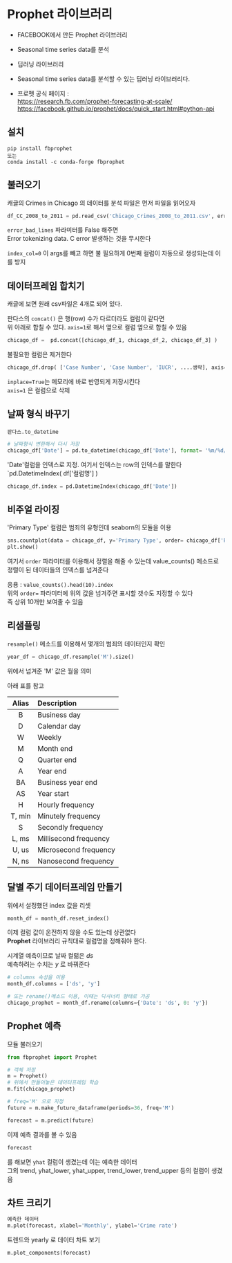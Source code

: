 # Prophet 라이브러리
- FACEBOOK에서 만든 Prophet 라이브러리 
- Seasonal time series data를 분석
- 딥러닝 라이브러리

- Seasonal time series data를 분석할 수 있는 딥러닝 라이브러리다. 
- 프로펫 공식 페이지 :  
 https://research.fb.com/prophet-forecasting-at-scale/
 https://facebook.github.io/prophet/docs/quick_start.html#python-api

## 설치
```
pip install fbprophet
또는 
conda install -c conda-forge fbprophet
```

## 불러오기
캐글의 Crimes in Chicago 의 데이터를 분석
파일은 
먼저 파일을 읽어오자
```py
df_CC_2008_to_2011 = pd.read_csv('Chicago_Crimes_2008_to_2011.csv', error_bad_lines=False, index_col=0)
```
`error_bad_lines` 파라미터를 False 해주면  
Error tokenizing data. C error 발생하는 것을 무시한다

`index_col=0` 이 args를 빼고 하면 불 필요하게 0번째 컬럼이 자동으로 생성되는데 이를 방지

## 데이터프레임 합치기
캐글에 보면 원래 csv파일은 4개로 되어 있다.  

판다스의 `concat()` 은 행(row) 수가 다르더라도 컬럼이 같다면  
위 아래로 합칠 수 있다. `axis=1`로 해서 옆으로 컬럼 옆으로 합칠 수 있음

```py
chicago_df =  pd.concat([chicago_df_1, chicago_df_2, chicago_df_3] )
```

불필요한 컬럼은 제거한다  
```py
chicago_df.drop( ['Case Number', 'Case Number', 'IUCR', ....생략], axis=1, inplace=True )
```
`inplace=True`는 메모리에 바로 반영되게 저장시킨다   
`axis=1` 은 컬럼으로 삭제  


## 날짜 형식 바꾸기
`판다스.to_datetime` 
```py
# 날짜형식 변환해서 다시 저장
chicago_df['Date'] = pd.to_datetime(chicago_df['Date'], format= '%m/%d/%Y %I:%M:%S %p')
```

'Date'컬럼을 인덱스로 지정. 여기서 인덱스는 row의 인덱스를 말한다  
`pd.DatetimeIndex( df['컬럼명'] )
```py
chicago_df.index = pd.DatetimeIndex(chicago_df['Date'])
```

## 비주얼 라이징
'Primary Type' 컬럼은 범죄의 유형인데 seaborn의 모듈을 이용  
```py
sns.countplot(data = chicago_df, y='Primary Type', order= chicago_df['Primary Type'].value_counts().index )
plt.show()

```
여기서 `order` 파라미터를 이용해서 정렬을 해줄 수 있는데 value_counts() 메소드로   
정렬이 된 데이터들의 인덱스를 넘겨준다    

응용 : `value_counts().head(10).index`  
위의 `order=` 파라미터에 위의 값을 넘겨주면 표시할 갯수도 지정할 수 있다  
즉 상위 10개만 보여줄 수 있음

## 리샘플링
`resample()` 메소드를 이용해서 몇개의 범죄의 데이터인지 확인
```py
year_df = chicago_df.resample('M').size()
```
위에서 넘겨준 'M' 값은 월을 의미

아래 표를 참고  

| Alias | Description |
| :--: | :-- |
| B | Business day |
| D | Calendar day |
| W | Weekly |
| M | Month end |
| Q | Quarter end |
| A | Year end |
| BA | Business year end |
| AS | Year start |
| H | Hourly frequency |
| T, min | Minutely frequency |
| S | Secondly frequency |
| L, ms | Millisecond frequency |
| U, us | Microsecond frequency |
| N, ns | Nanosecond frequency |

## 달별 주기 데이터프레임 만들기
위에서 설정했던 index 값을 리셋
```py
month_df = month_df.reset_index()
```

이제 컬럼 값이 온전하지 않을 수도 있는데 상관없다  
**Prophet** 라이브러리 규칙대로 컬럼명을 정해줘야 한다.  

시계열 예측이므로 날짜 컬럶은 *ds*  
예측하려는 수치는 *y* 로 바꿔준다

```py
# columns 속성을 이용
month_df.columns = ['ds', 'y']

# 또는 rename()메소드 이용, 이때는 딕셔너리 형태로 가공
chicago_prophet = month_df.rename(columns={'Date': 'ds', 0: 'y'})
```


## Prophet 예측
모듈 불러오기
```py
from fbprophet import Prophet
```

```py
# 객체 저장
m = Prophet()
# 위에서 만들어놓은 데이터프레임 학습
m.fit(chicago_prophet)

# freq='M' 으로 지정
future = m.make_future_dataframe(periods=36, freq='M')

forecast = m.predict(future)
```

이제 예측 결과를 볼 수 있음
```py
forecast
```
를 해보면 `yhat` 컬럼이 생겼는데 이는 예측한 데이터  
그외 trend, 	yhat_lower, 	yhat_upper, 	trend_lower, 	trend_upper 등의 컬럼이 생겼음

## 차트 크리기 
```py
예측한 데이터 
m.plot(forecast, xlabel='Monthly', ylabel='Crime rate')
```

트렌드와 yearly 로 데이터 차트 보기
```py
m.plot_components(forecast)
```




